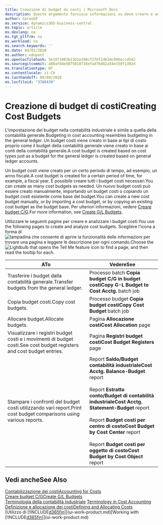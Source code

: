 ```yaml
---
title: Creazione di budget di costi | Microsoft Docs
description: Questo argomento fornisce informazioni su dove creare e analizzare budget costi.
author: SorenGP
ms.service: dynamics365-business-central
ms.topic: article
ms.devlang: na
ms.tgt_pltfrm: na
ms.workload: na
ms.search.keywords: ''
ms.date: 04/01/2020
ms.author: edupont
ms.openlocfilehash: 5e1871083613b2e280cf2fbf2d610c996eccd542
ms.sourcegitcommit: a80afd4e5075018716efad76d82a54e158f1392d
ms.translationtype: HT
ms.contentlocale: it-CH
ms.lasthandoff: 09/09/2020
ms.locfileid: "3786439"
---
```

# <a name="creating-cost-budgets"></a><span data-ttu-id="cc0bb-103">Creazione di budget di costi</span><span class="sxs-lookup"><span data-stu-id="cc0bb-103">Creating Cost Budgets</span></span>
<span data-ttu-id="cc0bb-104">L'impostazione del budget nella contabilità industriale è simile a quella della contabilità generale.</span><span class="sxs-lookup"><span data-stu-id="cc0bb-104">Budgeting in cost accounting resembles budgeting in the general ledger.</span></span> <span data-ttu-id="cc0bb-105">Un budget costi viene creato in base ai tipi di costo proprio come il budget della contabilità generale viene creato in base ai conti della contabilità generale.</span><span class="sxs-lookup"><span data-stu-id="cc0bb-105">A cost budget is created based on cost types just as a budget for the general ledger is created based on general ledger accounts.</span></span>  

<span data-ttu-id="cc0bb-106">Un budget costi viene creato per un certo periodo di tempo, ad esempio, un anno fiscale.</span><span class="sxs-lookup"><span data-stu-id="cc0bb-106">A cost budget is created for a certain period of time, for example, a fiscal year.</span></span> <span data-ttu-id="cc0bb-107">È possibile creare tutti i budget costi necessari.</span><span class="sxs-lookup"><span data-stu-id="cc0bb-107">You can create as many cost budgets as needed.</span></span> <span data-ttu-id="cc0bb-108">Un nuovo budget costi può essere creato manualmente, importando un budget costi o copiando un budget costi esistente come base del budget.</span><span class="sxs-lookup"><span data-stu-id="cc0bb-108">You can create a new cost budget manually, or by importing a cost budget, or by copying an existing cost budget as the budget base.</span></span> <span data-ttu-id="cc0bb-109">Per ulteriori informazioni, vedere [Creare budget C/G](finance-how-create-budgets.md).</span><span class="sxs-lookup"><span data-stu-id="cc0bb-109">For more information, see [Create G/L Budgets](finance-how-create-budgets.md).</span></span>

<span data-ttu-id="cc0bb-110">Utilizzare le seguenti pagine per creare e analizzare i budget costi.</span><span class="sxs-lookup"><span data-stu-id="cc0bb-110">You use the following pages to create and analyze cost budgets.</span></span> <span data-ttu-id="cc0bb-111">Scegliere l'icona a forma di ![lampadina che consente di aprire la funzionalità delle informazioni](media/ui-search/search_small.png "Informazioni sull'operazione che si desidera eseguire") per trovare una pagina e leggere le descrizione per ogni comando.</span><span class="sxs-lookup"><span data-stu-id="cc0bb-111">Choose the ![Lightbulb that opens the Tell Me feature](media/ui-search/search_small.png "Tell me what you want to do") icon to find a page, and then read the tooltip for each.</span></span>

|<span data-ttu-id="cc0bb-112">A</span><span class="sxs-lookup"><span data-stu-id="cc0bb-112">To</span></span>|<span data-ttu-id="cc0bb-113">Vedere</span><span class="sxs-lookup"><span data-stu-id="cc0bb-113">See</span></span>|  
|--------|---------|  
|<span data-ttu-id="cc0bb-114">Trasferire i budget dalla contabilità generale.</span><span class="sxs-lookup"><span data-stu-id="cc0bb-114">Transfer budgets from the general ledger.</span></span>|<span data-ttu-id="cc0bb-115">Processo batch **Copia budget C/G in budget costi**</span><span class="sxs-lookup"><span data-stu-id="cc0bb-115">**Copy G-L Budget to Cost Acctg.** batch job</span></span>|  
|<span data-ttu-id="cc0bb-116">Copia budget costi.</span><span class="sxs-lookup"><span data-stu-id="cc0bb-116">Copy cost budgets.</span></span>|<span data-ttu-id="cc0bb-117">Processo budget **Copia budget costi**</span><span class="sxs-lookup"><span data-stu-id="cc0bb-117">**Copy Cost Budget** batch job</span></span>|  
|<span data-ttu-id="cc0bb-118">Allocare budget.</span><span class="sxs-lookup"><span data-stu-id="cc0bb-118">Allocate budgets.</span></span>|<span data-ttu-id="cc0bb-119">Pagina **Allocazione costi**</span><span class="sxs-lookup"><span data-stu-id="cc0bb-119">**Cost Allocation** page</span></span>|  
|<span data-ttu-id="cc0bb-120">Visualizzare i registri budget costi e i movimenti di budget costi.</span><span class="sxs-lookup"><span data-stu-id="cc0bb-120">See cost budget registers and cost budget entries.</span></span>|<span data-ttu-id="cc0bb-121">Pagina **Registri budget costi**</span><span class="sxs-lookup"><span data-stu-id="cc0bb-121">**Cost Budget Registers** page</span></span>|  
|<span data-ttu-id="cc0bb-122">Stampare i confronti del budget costi utilizzando vari report.</span><span class="sxs-lookup"><span data-stu-id="cc0bb-122">Print cost budget comparisons using various reports.</span></span>|<span data-ttu-id="cc0bb-123">Report **Saldo/Budget contabilità industriale**</span><span class="sxs-lookup"><span data-stu-id="cc0bb-123">**Cost Acctg. Balance-Budget** report</span></span><br /><br /> <span data-ttu-id="cc0bb-124">Report **Estratto conto/Budget di contabilità industriale**</span><span class="sxs-lookup"><span data-stu-id="cc0bb-124">**Cost Acctg. Statement-Budget** report</span></span><br /><br /> <span data-ttu-id="cc0bb-125">Report **Budget costi per centro di costo**</span><span class="sxs-lookup"><span data-stu-id="cc0bb-125">**Cost Budget by Cost Center** report</span></span><br /><br /> <span data-ttu-id="cc0bb-126">Report **Budget costi per oggetto di costo**</span><span class="sxs-lookup"><span data-stu-id="cc0bb-126">**Cost Budget by Cost Object** report</span></span>|  

## <a name="see-also"></a><span data-ttu-id="cc0bb-127">Vedi anche</span><span class="sxs-lookup"><span data-stu-id="cc0bb-127">See Also</span></span>  
[<span data-ttu-id="cc0bb-128">Contabilizzazione dei costi</span><span class="sxs-lookup"><span data-stu-id="cc0bb-128">Accounting for Costs</span></span>](finance-manage-cost-accounting.md)  
[<span data-ttu-id="cc0bb-129">Creare budget C/G</span><span class="sxs-lookup"><span data-stu-id="cc0bb-129">Create G/L Budgets</span></span>](finance-how-create-budgets.md)  
<span data-ttu-id="cc0bb-130">[Terminologia della contabilità industriale](finance-terminology-in-cost-accounting.md) </span><span class="sxs-lookup"><span data-stu-id="cc0bb-130">[Terminology in Cost Accounting](finance-terminology-in-cost-accounting.md) </span></span>  
[<span data-ttu-id="cc0bb-131">Definizione e allocazione dei costi</span><span class="sxs-lookup"><span data-stu-id="cc0bb-131">Defining and Allocating Costs</span></span>](finance-define-and-allocate-costs.md)  
<span data-ttu-id="cc0bb-132">[Utilizzo di [!INCLUDE[d365fin](includes/d365fin_md.md)]](ui-work-product.md)</span><span class="sxs-lookup"><span data-stu-id="cc0bb-132">[Working with [!INCLUDE[d365fin](includes/d365fin_md.md)]](ui-work-product.md)</span></span>
